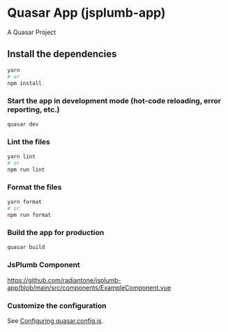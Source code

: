 # Quasar App (jsplumb-app)

A Quasar Project

## Install the dependencies
```bash
yarn
# or
npm install
```

### Start the app in development mode (hot-code reloading, error reporting, etc.)
```bash
quasar dev
```


### Lint the files
```bash
yarn lint
# or
npm run lint
```


### Format the files
```bash
yarn format
# or
npm run format
```



### Build the app for production
```bash
quasar build
```

### JsPlumb Component

https://github.com/radiantone/jsplumb-app/blob/main/src/components/ExampleComponent.vue

### Customize the configuration
See [Configuring quasar.config.js](https://v2.quasar.dev/quasar-cli-vite/quasar-config-js).
